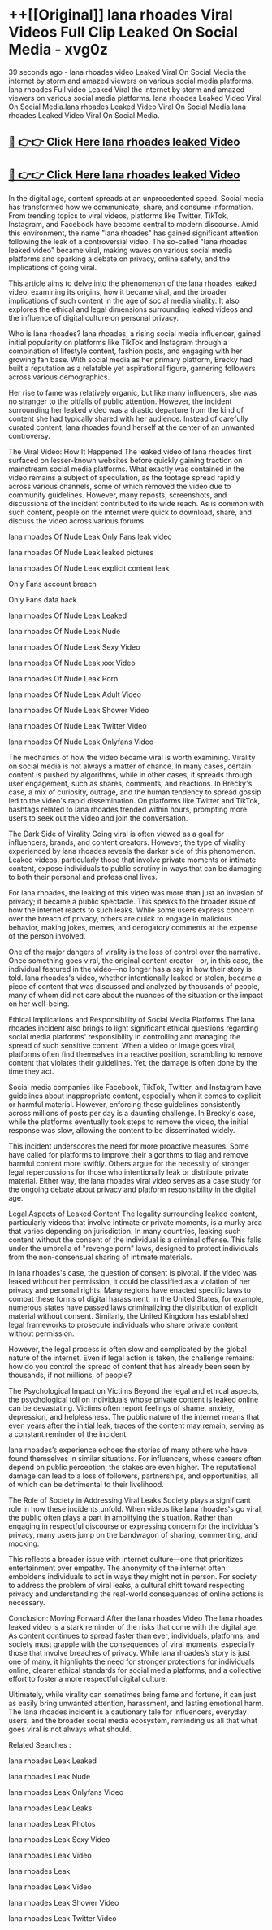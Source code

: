 # ++[[Original]] lana rhoades Viral Videos Full Clip Leaked On Social Media - xvg0z<br>

39 seconds ago - lana rhoades video Leaked Viral On Social Media the internet by storm and amazed viewers on various social media platforms.
lana rhoades Full video Leaked Viral the internet by storm and amazed viewers on various social media platforms. lana rhoades Leaked Video Viral On Social Media.lana rhoades Leaked Video Viral On Social Media.lana rhoades Leaked Video Viral On Social Media.<br>


## [🔴 👉👉 Click Here lana rhoades leaked Video ](https://onlyclips.site?title=lana_rhoades&ref=git)

## [🔴 👉👉 Click Here lana rhoades leaked Video ](https://onlyclips.site?title=lana_rhoades&ref=git)

In the digital age, content spreads at an unprecedented speed. Social media has transformed how we communicate, share, and consume information. From trending topics to viral videos, platforms like Twitter, TikTok, Instagram, and Facebook have become central to modern discourse. Amid this environment, the name "lana rhoades" has gained significant attention following the leak of a controversial video. The so-called "lana rhoades leaked video" became viral, making waves on various social media platforms and sparking a debate on privacy, online safety, and the implications of going viral.

This article aims to delve into the phenomenon of the lana rhoades leaked video, examining its origins, how it became viral, and the broader implications of such content in the age of social media virality. It also explores the ethical and legal dimensions surrounding leaked videos and the influence of digital culture on personal privacy.

Who is lana rhoades?
lana rhoades, a rising social media influencer, gained initial popularity on platforms like TikTok and Instagram through a combination of lifestyle content, fashion posts, and engaging with her growing fan base. With social media as her primary platform, Brecky had built a reputation as a relatable yet aspirational figure, garnering followers across various demographics.

Her rise to fame was relatively organic, but like many influencers, she was no stranger to the pitfalls of public attention. However, the incident surrounding her leaked video was a drastic departure from the kind of content she had typically shared with her audience. Instead of carefully curated content, lana rhoades found herself at the center of an unwanted controversy.

The Viral Video: How It Happened
The leaked video of lana rhoades first surfaced on lesser-known websites before quickly gaining traction on mainstream social media platforms. What exactly was contained in the video remains a subject of speculation, as the footage spread rapidly across various channels, some of which removed the video due to community guidelines. However, many reposts, screenshots, and discussions of the incident contributed to its wide reach. As is common with such content, people on the internet were quick to download, share, and discuss the video across various forums.

lana rhoades Of Nude Leak Only Fans leak video

lana rhoades Of Nude Leak leaked pictures

lana rhoades Of Nude Leak explicit content leak

Only Fans account breach

Only Fans data hack

lana rhoades Of Nude Leak Leaked

lana rhoades Of Nude Leak Nude

lana rhoades Of Nude Leak Sexy Video

lana rhoades Of Nude Leak xxx Video

lana rhoades Of Nude Leak Porn

lana rhoades Of Nude Leak Adult Video

lana rhoades Of Nude Leak Shower Video

lana rhoades Of Nude Leak Twitter Video

lana rhoades Of Nude Leak Onlyfans Video

The mechanics of how the video became viral is worth examining. Virality on social media is not always a matter of chance. In many cases, certain content is pushed by algorithms, while in other cases, it spreads through user engagement, such as shares, comments, and reactions. In Brecky's case, a mix of curiosity, outrage, and the human tendency to spread gossip led to the video's rapid dissemination. On platforms like Twitter and TikTok, hashtags related to lana rhoades trended within hours, prompting more users to seek out the video and join the conversation.

The Dark Side of Virality
Going viral is often viewed as a goal for influencers, brands, and content creators. However, the type of virality experienced by lana rhoades reveals the darker side of this phenomenon. Leaked videos, particularly those that involve private moments or intimate content, expose individuals to public scrutiny in ways that can be damaging to both their personal and professional lives.

For lana rhoades, the leaking of this video was more than just an invasion of privacy; it became a public spectacle. This speaks to the broader issue of how the internet reacts to such leaks. While some users express concern over the breach of privacy, others are quick to engage in malicious behavior, making jokes, memes, and derogatory comments at the expense of the person involved.

One of the major dangers of virality is the loss of control over the narrative. Once something goes viral, the original content creator—or, in this case, the individual featured in the video—no longer has a say in how their story is told. lana rhoades's video, whether intentionally leaked or stolen, became a piece of content that was discussed and analyzed by thousands of people, many of whom did not care about the nuances of the situation or the impact on her well-being.

Ethical Implications and Responsibility of Social Media Platforms
The lana rhoades incident also brings to light significant ethical questions regarding social media platforms' responsibility in controlling and managing the spread of such sensitive content. When a video or image goes viral, platforms often find themselves in a reactive position, scrambling to remove content that violates their guidelines. Yet, the damage is often done by the time they act.

Social media companies like Facebook, TikTok, Twitter, and Instagram have guidelines about inappropriate content, especially when it comes to explicit or harmful material. However, enforcing these guidelines consistently across millions of posts per day is a daunting challenge. In Brecky's case, while the platforms eventually took steps to remove the video, the initial response was slow, allowing the content to be disseminated widely.

This incident underscores the need for more proactive measures. Some have called for platforms to improve their algorithms to flag and remove harmful content more swiftly. Others argue for the necessity of stronger legal repercussions for those who intentionally leak or distribute private material. Either way, the lana rhoades viral video serves as a case study for the ongoing debate about privacy and platform responsibility in the digital age.

Legal Aspects of Leaked Content
The legality surrounding leaked content, particularly videos that involve intimate or private moments, is a murky area that varies depending on jurisdiction. In many countries, leaking such content without the consent of the individual is a criminal offense. This falls under the umbrella of "revenge porn" laws, designed to protect individuals from the non-consensual sharing of intimate materials.

In lana rhoades's case, the question of consent is pivotal. If the video was leaked without her permission, it could be classified as a violation of her privacy and personal rights. Many regions have enacted specific laws to combat these forms of digital harassment. In the United States, for example, numerous states have passed laws criminalizing the distribution of explicit material without consent. Similarly, the United Kingdom has established legal frameworks to prosecute individuals who share private content without permission.

However, the legal process is often slow and complicated by the global nature of the internet. Even if legal action is taken, the challenge remains: how do you control the spread of content that has already been seen by thousands, if not millions, of people?

The Psychological Impact on Victims
Beyond the legal and ethical aspects, the psychological toll on individuals whose private content is leaked online can be devastating. Victims often report feelings of shame, anxiety, depression, and helplessness. The public nature of the internet means that even years after the initial leak, traces of the content may remain, serving as a constant reminder of the incident.

lana rhoades’s experience echoes the stories of many others who have found themselves in similar situations. For influencers, whose careers often depend on public perception, the stakes are even higher. The reputational damage can lead to a loss of followers, partnerships, and opportunities, all of which can be detrimental to their livelihood.

The Role of Society in Addressing Viral Leaks
Society plays a significant role in how these incidents unfold. When videos like lana rhoades's go viral, the public often plays a part in amplifying the situation. Rather than engaging in respectful discourse or expressing concern for the individual’s privacy, many users jump on the bandwagon of sharing, commenting, and mocking.

This reflects a broader issue with internet culture—one that prioritizes entertainment over empathy. The anonymity of the internet often emboldens individuals to act in ways they might not in person. For society to address the problem of viral leaks, a cultural shift toward respecting privacy and understanding the real-world consequences of online actions is necessary.

Conclusion: Moving Forward After the lana rhoades Video
The lana rhoades leaked video is a stark reminder of the risks that come with the digital age. As content continues to spread faster than ever, individuals, platforms, and society must grapple with the consequences of viral moments, especially those that involve breaches of privacy. While lana rhoades’s story is just one of many, it highlights the need for stronger protections for individuals online, clearer ethical standards for social media platforms, and a collective effort to foster a more respectful digital culture.

Ultimately, while virality can sometimes bring fame and fortune, it can just as easily bring unwanted attention, harassment, and lasting emotional harm. The lana rhoades incident is a cautionary tale for influencers, everyday users, and the broader social media ecosystem, reminding us all that what goes viral is not always what should.

Related Searches :

lana rhoades Leak Leaked

lana rhoades Leak Nude

lana rhoades Leak Onlyfans Video

lana rhoades Leak Leaks

lana rhoades Leak Photos

lana rhoades Leak Sexy Video

lana rhoades Leak Video

lana rhoades Leak

lana rhoades Leak Video

lana rhoades Leak Shower Video

lana rhoades Leak Twitter Video

